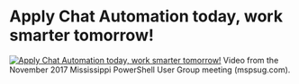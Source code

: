 # Apply Chat Automation today, work smarter tomorrow!

[![Apply Chat Automation today, work smarter tomorrow!](https://i1.ytimg.com/vi/4PPqIl_7Q7Y/hqdefault.jpg "Apply Chat Automation today, work smarter tomorrow!")](https://www.youtube.com/watch?v=4PPqIl_7Q7Y)
Video from the November 2017 Mississippi PowerShell User Group meeting (mspsug.com).


